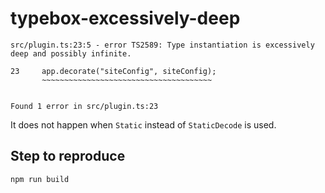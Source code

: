 # typebox-excessively-deep

```text
src/plugin.ts:23:5 - error TS2589: Type instantiation is excessively deep and possibly infinite.

23     app.decorate("siteConfig", siteConfig);
       ~~~~~~~~~~~~~~~~~~~~~~~~~~~~~~~~~~~~~~


Found 1 error in src/plugin.ts:23
```

It does not happen when `Static` instead of `StaticDecode` is used.

## Step to reproduce

```sh
npm run build
```

##
